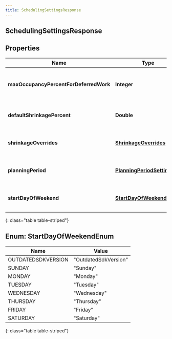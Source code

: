 ```yaml
---
title: SchedulingSettingsResponse
---
```


## SchedulingSettingsResponse

## Properties

| Name                                   | Type                                                                         | Description                              | Notes      |
| -------------------------------------- | ---------------------------------------------------------------------------- | ---------------------------------------- | ---------- |
| **maxOccupancyPercentForDeferredWork** | <!----><!---->**Integer**<!---->                                             | Max occupancy percent for deferred work  | [optional] |
| **defaultShrinkagePercent**            | <!----><!---->**Double**<!---->                                              | Default shrinkage percent for scheduling | [optional] |
| **shrinkageOverrides**                 | <!----><!---->[**ShrinkageOverrides**](ShrinkageOverrides.md)<!---->         | Shrinkage overrides for scheduling       | [optional] |
| **planningPeriod**                     | <!----><!---->[**PlanningPeriodSettings**](PlanningPeriodSettings.md)<!----> | Planning period settings for scheduling  | [optional] |
| **startDayOfWeekend**                  | [**StartDayOfWeekendEnum**](#StartDayOfWeekendEnum)<!---->                   | Start day of weekend for scheduling      | [optional] |

{: class="table table-striped"}

<a name="StartDayOfWeekendEnum"></a>

## Enum: StartDayOfWeekendEnum

| Name               | Value                          |
| ------------------ | ------------------------------ |
| OUTDATEDSDKVERSION | &quot;OutdatedSdkVersion&quot; |
| SUNDAY             | &quot;Sunday&quot;             |
| MONDAY             | &quot;Monday&quot;             |
| TUESDAY            | &quot;Tuesday&quot;            |
| WEDNESDAY          | &quot;Wednesday&quot;          |
| THURSDAY           | &quot;Thursday&quot;           |
| FRIDAY             | &quot;Friday&quot;             |
| SATURDAY           | &quot;Saturday&quot;           |

{: class="table table-striped"}
